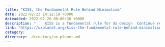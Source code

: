 ```yaml
---
title: "KISS, the Fundamental Rule Behind Minimalism"
date: 2022-02-23 14:12:58 +0000
dateadded: 2022-02-26 00:00:38 +0000
description: "    KISS is a fundamental rule for Ux design  Continue reading on UX Planet »  "
link: "https://uxplanet.org/kiss-the-fundamental-rule-behind-minimalism-aba6db241d75?source=rss----819cc2aaeee0---4"
category:
directory: _directory/ux-planet.md
---
```

